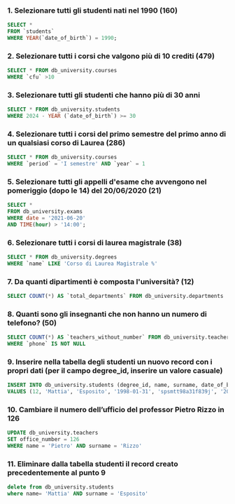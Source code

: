 ### 1. Selezionare tutti gli studenti nati nel 1990 (160)
````SQL
SELECT *
FROM `students`
WHERE YEAR(`date_of_birth`) = 1990;
````

### 2. Selezionare tutti i corsi che valgono più di 10 crediti (479)
````SQL
SELECT * FROM db_university.courses
WHERE `cfu` >10
````

### 3. Selezionare tutti gli studenti che hanno più di 30 anni
````SQL
SELECT * FROM db_university.students
WHERE 2024 - YEAR (`date_of_birth`) >= 30
````

### 4. Selezionare tutti i corsi del primo semestre del primo anno di un qualsiasi corso di Laurea (286)
````SQL
SELECT * FROM db_university.courses
WHERE `period` = 'I semestre' AND `year` = 1
````

### 5. Selezionare tutti gli appelli d'esame che avvengono nel pomeriggio (dopo le 14) del 20/06/2020 (21)
````SQL
SELECT * 
FROM db_university.exams
WHERE date = '2021-06-20' 
AND TIME(hour) > '14:00';
````

### 6. Selezionare tutti i corsi di laurea magistrale (38)
````SQL
SELECT * FROM db_university.degrees
WHERE `name` LIKE 'Corso di Laurea Magistrale %' 
````

### 7. Da quanti dipartimenti è composta l'università? (12)
````SQL
SELECT COUNT(*) AS `total_departments` FROM db_university.departments
````

### 8. Quanti sono gli insegnanti che non hanno un numero di telefono? (50)
````SQL
SELECT COUNT(*) AS `teachers_without_number` FROM db_university.teachers
WHERE `phone` IS NOT NULL
````

### 9. Inserire nella tabella degli studenti un nuovo record con i propri dati (per il campo degree_id, inserire un valore casuale)
````SQL
INSERT INTO db_university.students (degree_id, name, surname, date_of_birth, fiscal_code, enrolment_date, registration_number, email) 
VALUES (12, 'Mattia', 'Esposito', '1998-01-31', 'spsmtt98a31f839j', '2021-09-01', 1234556, 'esposito.matty@hotmail.it');
````

### 10. Cambiare il numero dell’ufficio del professor Pietro Rizzo in 126
````SQL
UPDATE db_university.teachers
SET office_number = 126 
WHERE name = 'Pietro' AND surname = 'Rizzo'	
````

### 11. Eliminare dalla tabella studenti il record creato precedentemente al punto 9
````SQL
delete from db_university.students
where name= 'Mattia' AND surname = 'Esposito' 
````